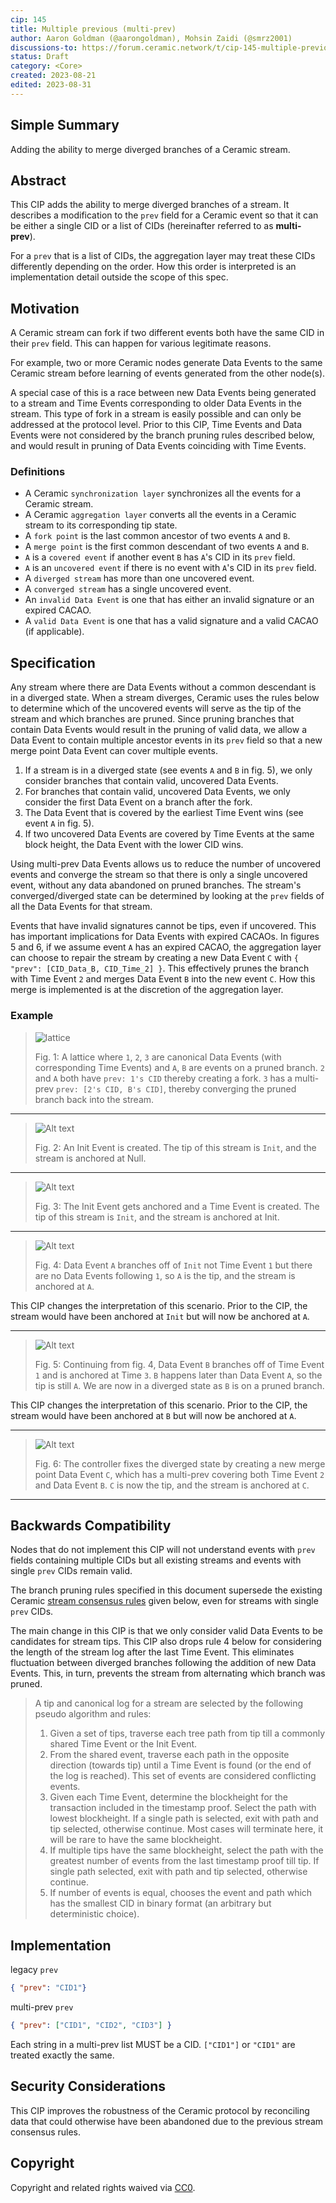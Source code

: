 ```yaml
---
cip: 145
title: Multiple previous (multi-prev)
author: Aaron Goldman (@aarongoldman), Mohsin Zaidi (@smrz2001)
discussions-to: https://forum.ceramic.network/t/cip-145-multiple-previous-multi-prev/1277
status: Draft
category: <Core>
created: 2023-08-21
edited: 2023-08-31
---
```


## Simple Summary
Adding the ability to merge diverged branches of a Ceramic stream.

## Abstract
This CIP adds the ability to merge diverged branches of a stream. It describes a modification to the `prev` field for a
Ceramic event so that it can be either a single CID or a list of CIDs (hereinafter referred to as **multi-prev**).

For a `prev` that is a list of CIDs, the aggregation layer may treat these CIDs differently depending on the order. How
this order is interpreted is an implementation detail outside the scope of this spec.

## Motivation
A Ceramic stream can fork if two different events both have the same CID in their `prev` field. This can happen for
various legitimate reasons.

For example, two or more Ceramic nodes generate Data Events to the same Ceramic stream before learning of events
generated from the other node(s).

A special case of this is a race between new Data Events being generated to a stream and Time Events corresponding to
older Data Events in the stream. This type of fork in a stream is easily possible and can only be addressed at the
protocol level. Prior to this CIP, Time Events and Data Events were not considered by the branch pruning rules described
below, and would result in pruning of Data Events coinciding with Time Events.

### Definitions
* A Ceramic `synchronization layer` synchronizes all the events for a Ceramic stream.
* A Ceramic `aggregation layer` converts all the events in a Ceramic stream to its corresponding tip state.
* A `fork point` is the last common ancestor of two events `A` and `B`.
* A `merge point` is the first common descendant of two events `A` and `B`.
* `A` is a `covered event` if another event `B` has `A`'s CID in its `prev` field.
* `A` is an `uncovered event` if there is no event with `A`'s CID in its `prev` field.
* A `diverged stream` has more than one uncovered event.
* A `converged stream` has a single uncovered event.
* An `invalid Data Event` is one that has either an invalid signature or an expired CACAO.
* A `valid Data Event` is one that has a valid signature and a valid CACAO (if applicable).

## Specification

Any stream where there are Data Events without a common descendant is in a diverged state. When a stream diverges,
Ceramic uses the rules below to determine which of the uncovered events will serve as the tip of the stream and which
branches are pruned. Since pruning branches that contain Data Events would result in the pruning of valid data, we allow
a Data Event to contain multiple ancestor events in its `prev` field so that a new merge point Data Event can cover
multiple events.

1. If a stream is in a diverged state (see events `A` and `B` in fig. 5), we only consider branches that contain valid,
   uncovered Data Events.
2. For branches that contain valid, uncovered Data Events, we only consider the first Data Event on a branch after the
   fork.
3. The Data Event that is covered by the earliest Time Event wins (see event `A` in fig. 5). 
4. If two uncovered Data Events are covered by Time Events at the same block height, the Data Event with the lower CID
   wins.

Using multi-prev Data Events allows us to reduce the number of uncovered events and converge the stream so that there is
only a single uncovered event, without any data abandoned on pruned branches. The stream's converged/diverged state can
be determined by looking at the `prev` fields of all the Data Events for that stream.

Events that have invalid signatures cannot be tips, even if uncovered. This has important implications for Data Events
with expired CACAOs. In figures 5 and 6, if we assume event `A` has an expired CACAO, the aggregation layer can choose
to repair the stream by creating a new Data Event `C` with `{ "prev": [CID_Data_B, CID_Time_2] }`. This effectively
prunes the branch with Time Event `2` and merges Data Event `B` into the new event `C`. How this merge is implemented is
at the discretion of the aggregation layer.

### Example
> ![lattice](../assets/cip-145/lattice.png)
> 
> Fig. 1: A lattice where `1`, `2`, `3` are canonical Data Events (with corresponding Time Events) and `A`, `B` are
> events on a pruned branch. `2` and `A` both have `prev: 1's CID` thereby creating a fork. `3` has a multi-prev
> `prev: [2's CID, B's CID]`, thereby converging the pruned branch back into the stream.

---

> ![Alt text](../assets/cip-145/ex1.png)
>
> Fig. 2: An Init Event is created. The tip of this stream is `Init`, and the stream is anchored at Null.

---

> ![Alt text](../assets/cip-145/ex2.png)
>
> Fig. 3: The Init Event gets anchored and a Time Event is created. The tip of this stream is `Init`, and the stream is
> anchored at Init.

---

>![Alt text](../assets/cip-145/ex3.png)
>
> Fig. 4: Data Event `A` branches off of `Init` not Time Event `1` but there are no Data Events following `1`, so `A` is
> the tip, and the stream is anchored at `A`.

This CIP changes the interpretation of this scenario. Prior to the CIP, the stream would have been anchored at `Init`
but will now be anchored at `A`.

---

> ![Alt text](../assets/cip-145/ex4.png)
>
> Fig. 5: Continuing from fig. 4, Data Event `B` branches off of Time Event `1` and is anchored at Time `3`. `B` happens
> later than Data Event `A`, so the tip is still `A`. We are now in a diverged state as `B` is on a pruned branch.

This CIP changes the interpretation of this scenario. Prior to the CIP, the stream would have been anchored at `B` but
will now be anchored at `A`.

---

> ![Alt text](../assets/cip-145/ex5.png)
>
> Fig. 6: The controller fixes the diverged state by creating a new merge point Data Event `C`, which has a multi-prev
> covering both Time Event `2` and Data Event `B`. `C` is now the tip, and the stream is anchored at `C`.

---

## Backwards Compatibility
Nodes that do not implement this CIP will not understand events with `prev` fields containing multiple CIDs but all
existing streams and events with single `prev` CIDs remain valid.

The branch pruning rules specified in this document supersede the existing Ceramic
[stream consensus rules](https://github.com/ceramicnetwork/docs/blob/main/docs/protocol/streams/consensus.md) given
below, even for streams with single `prev` CIDs.

The main change in this CIP is that we only consider valid Data Events to be candidates for stream tips. This CIP also
drops rule 4 below for considering the length of the stream log after the last Time Event. This eliminates fluctuation
between diverged branches following the addition of new Data Events. This, in turn, prevents the stream from alternating
which branch was pruned.

> A tip and canonical log for a stream are selected by the following pseudo algorithm and rules:
>
> 1. Given a set of tips, traverse each tree path from tip till a commonly shared Time Event or the Init Event.
> 2. From the shared event, traverse each path in the opposite direction (towards tip) until a Time Event is found (or
>    the end of the log is reached). This set of events are considered conflicting events.
> 3. Given each Time Event, determine the blockheight for the transaction included in the timestamp proof. Select the
>    path with lowest blockheight. If a single path is selected, exit with path and tip selected, otherwise continue.
>    Most cases will terminate here, it will be rare to have the same blockheight.
> 4. If multiple tips have the same blockheight, select the path with the greatest number of events from the last
>    timestamp proof till tip. If single path selected, exit with path and tip selected, otherwise continue.
> 5. If number of events is equal, chooses the event and path which has the smallest CID in binary format (an arbitrary
>    but deterministic choice).

## Implementation

legacy `prev`
```json
{ "prev": "CID1"}
```

multi-prev `prev`
```json
{ "prev": ["CID1", "CID2", "CID3"] }
```

Each string in a multi-prev list MUST be a CID. `["CID1"]` or `"CID1"` are treated exactly the same.

## Security Considerations
This CIP improves the robustness of the Ceramic protocol by reconciling data that could otherwise have been abandoned
due to the previous stream consensus rules.

## Copyright
Copyright and related rights waived via [CC0](https://creativecommons.org/publicdomain/zero/1.0/).
